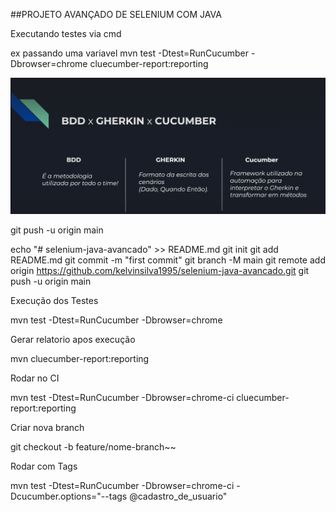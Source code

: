 ##PROJETO AVANÇADO DE SELENIUM COM JAVA

Executando testes via cmd

ex passando uma variavel 
mvn test -Dtest=RunCucumber -Dbrowser=chrome cluecumber-report:reporting

![img_1.png](img_1.png)


git push -u origin main

echo "# selenium-java-avancado" >> README.md
git init
git add README.md
git commit -m "first commit"
git branch -M main
git remote add origin https://github.com/kelvinsilva1995/selenium-java-avancado.git
git push -u origin main


Execução dos Testes

mvn test -Dtest=RunCucumber -Dbrowser=chrome

Gerar relatorio apos execução

mvn cluecumber-report:reporting

Rodar no CI

mvn test -Dtest=RunCucumber -Dbrowser=chrome-ci cluecumber-report:reporting

Criar nova branch

git checkout -b feature/nome-branch~~

Rodar com Tags

mvn test -Dtest=RunCucumber -Dbrowser=chrome-ci -Dcucumber.options="--tags @cadastro_de_usuario"